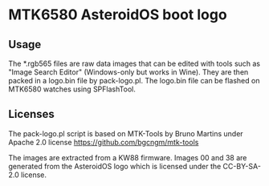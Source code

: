 # MTK6580 AsteroidOS boot logo

## Usage

The \*.rgb565 files are raw data images that can be edited with tools such as "Image Search Editor" (Windows-only but works in Wine). They are then packed in a logo.bin file by pack-logo.pl. The logo.bin file can be flashed on MTK6580 watches using SPFlashTool.

## Licenses

The pack-logo.pl script is based on MTK-Tools by Bruno Martins under Apache 2.0 license https://github.com/bgcngm/mtk-tools

The images are extracted from a KW88 firmware. Images 00 and 38 are generated from the AsteroidOS logo which is licensed under the CC-BY-SA-2.0 license.
